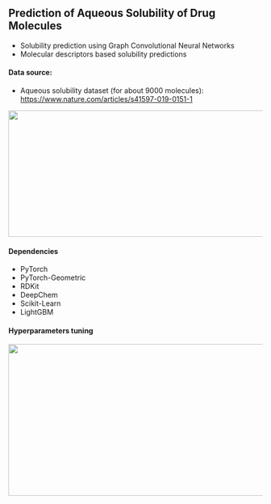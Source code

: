 ## Prediction of Aqueous Solubility of Drug Molecules

- Solubility prediction using Graph Convolutional Neural Networks
- Molecular descriptors based solubility predictions

#### Data source:
- Aqueous solubility dataset (for about 9000 molecules): https://www.nature.com/articles/s41597-019-0151-1

<p align="center">
  <img src="https://github.com/rnepal2/Solubility-Prediction-with-Graph-Neural-Networks/blob/main/example%20molecules.png" width="600" height="250">
</p>

#### Dependencies
- PyTorch
- PyTorch-Geometric
- RDKit
- DeepChem
- Scikit-Learn
- LightGBM


#### Hyperparameters tuning

<p align="center">
  <img src="https://github.com/rnepal2/Solubility-Prediction-with-Graph-Neural-Networks/blob/main/params_tuning.png" width="600" height="300">
</p>
